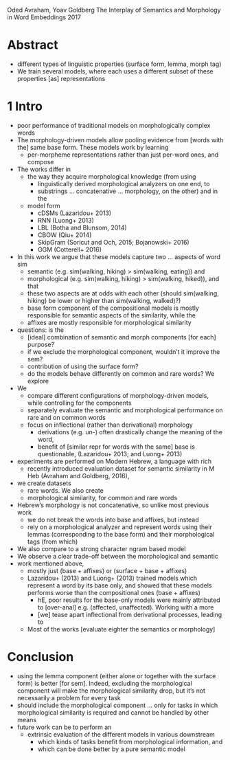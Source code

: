 Oded Avraham, Yoav Goldberg
The Interplay of Semantics and Morphology in Word Embeddings
2017

# Abstract

* different types of linguistic properties (surface form, lemma, morph tag)
* We train several models, where
  each uses a different subset of these properties [as] representations

# 1 Intro

* poor performance of traditional models on morphologically complex words
* The morphology-driven models allow pooling evidence from [words with the]
  same base form. These models work by learning
  * per-morpheme representations rather than just per-word ones, and compose
* The works differ in
  * the way they acquire morphological knowledge (from using
    * linguistically derived morphological analyzers on one end, to
    * substrings ... concatenative ... morphology, on the other) and in the
  * model form
    * cDSMs (Lazaridou+ 2013)
    * RNN (Luong+ 2013)
    * LBL (Botha and Blunsom, 2014)
    * CBOW (Qiu+ 2014)
    * SkipGram (Soricut and Och, 2015; Bojanowski+ 2016)
    * GGM (Cotterell+ 2016)
* In this work we argue that these models capture two ... aspects of word sim
  * semantic (e.g. sim(walking, hiking) > sim(walking, eating)) and
  * morphological (e.g. sim(walking, hiking) > sim(walking, hiked)), and that
  * these two aspects are at odds with each other
    (should sim(walking, hiking) be lower or higher than sim(walking, walked)?)
  * base form component of the compositional models is mostly responsible for
    semantic aspects of the similarity, while the
  * affixes are mostly responsible for morphological similarity
* questions: is the
  * [ideal] combination of semantic and morph components [for each] purpose?
  * if we exclude the morphological component, wouldn’t it improve the sem?
  * contribution of using the surface form?
  * do the models behave differently on common and rare words? We explore
* We
  * compare different configurations of morphology-driven models, while
    controlling for the components
  * separately evaluate the semantic and morphological performance
    on rare and on common words
  * focus on inflectional (rather than derivational) morphology
    * derivations (e.g.  un-) often drastically change the meaning of the word,
    * benefit of [similar repr for words with the same] base is questionable,
      (Lazaridou+ 2013; and Luong+ 2013)
* experiments are performed on Modern Hebrew, a language with rich
  * recently introduced evaluation dataset for semantic similarity in M Heb
    (Avraham and Goldberg, 2016),
* we create datasets
    * rare words. We also create
    * morphological similarity, for common and rare words
* Hebrew’s morphology is not concatenative, so unlike most previous work
  * we do not break the words into base and affixes, but instead
  * rely on a morphological analyzer and represent words using their lemmas
    (corresponding to the base form) and their morphological tags (from which)
* We also compare to a strong character ngram based model
* We observe a clear trade-off between the morphological and semantic
* work mentioned above,
  * mostly just (base + affixes) or (surface + base + affixes)
  * Lazaridou+ (2013) and Luong+ (2013) trained models which
    represent a word by its base only, and showed that these models performs
    worse than the compositional ones (base + affixes)
    * hE, poor results for the base-only models were mainly attributed to
      [over-anal] e.g. (affected, unaffected).  Working with a more
    * [we] tease apart inflectional from derivational processes, leading to
  * Most of the works [evaluate eighter the semantics or morphology]

# Conclusion

* using the lemma component (either alone or together with the surface form) is
  better [for sem].  Indeed, excluding the morphological component will make
  the morphological similarity drop, but it’s not necessarily a problem for
  every task
* should include the morphological component ... only for tasks in which
  morphological similarity is required and cannot be handled by other means
* future work can be to perform an
  * extrinsic evaluation of the different models in various downstream
    * which kinds of tasks benefit from morphological information, and
    * which can be done better by a pure semantic model
